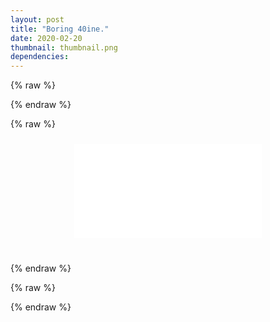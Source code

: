 ```yaml
---
layout: post
title: "Boring 40ine."
date: 2020-02-20
thumbnail: thumbnail.png
dependencies:
---
```


{% raw %}

<style>
p    {text-align: justify;}
.center {
  margin: auto;
  display: table;
  padding: 10px;
}

#wrapper {
    height: auto;
    width: 600px;
    margin: auto;
    padding-bottom: 30px;
    text-align: center;
    font-size: 80%;
}
#home1 {
    width: 47.5%;
    float: left;
    margin-right: 5%;
}

#home2 {
    width: 47.5%;
    float: right;
}

.column {
  float: 50%;
  padding: 5px;
}

.row {
  display: flex;
}
</style>

{% endraw %}


{% raw %}
<div style="width:iframe width px; font-size:80%; text-align:center; padding-bottom:30px;"><iframe class="track center" frameborder="0" scrolling="no" onload="resizeIframe(this)" src="p5/simul/index.html"></iframe>
</div>
{% endraw %}

{% raw %}
<script>
function resizeIframe(obj) {
obj.style.height = obj.contentWindow.document.body.scrollHeight + 'px';
obj.style.width = obj.contentWindow.document.body.scrollWidth + 'px';
}
</script>
<script src="appear.js"></script>
<script>
appear({
init: function init(){
console.log('dom is ready');
},
elements: function elements(){
// work with all elements with the class "track"
return document.getElementsByClassName('track');
},
appear: function appear(el){
if(el.contentWindow.loop != undefined){
    el.contentWindow.loop();
    console.log(el.src, 'playing')
}
},
disappear: function disappear(el){
if(el.contentWindow.noLoop != undefined){
    el.contentWindow.noLoop();
    console.log(el.src,'stopped')
}
},
bounds: 200,
reappear: true
});
</script>
{% endraw %}
